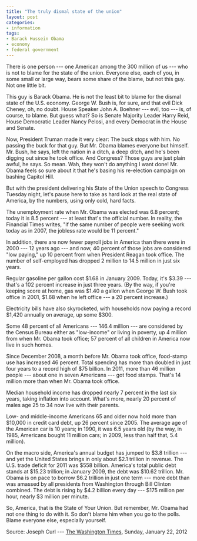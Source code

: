 ```yaml
---
title: "The truly dismal state of the union"
layout: post
categories:
- information
tags:
- Barack Hussein Obama
- economy
- federal government
---
```


There is one person --- one American among the 300 million of us --- who is not to blame for the state of the union. Everyone else, each of you, in some small or large way, bears some share of the blame, but not this guy. Not one little bit.

This guy is Barack Obama. He is not the least bit to blame for the dismal state of the U.S. economy. George W. Bush is, for sure, and that evil Dick Cheney, oh, no doubt. House Speaker John A. Boehner --- evil, too --- is, of course, to blame. But guess what? So is Senate Majority Leader Harry Reid, House Democratic Leader Nancy Pelosi, and every Democrat in the House and Senate.

Now, President Truman made it very clear: The buck stops with him. No passing the buck for that guy. But Mr. Obama blames everyone but himself. Mr. Bush, he says, left the nation in a ditch, a deep ditch, and he's been digging out since he took office. And Congress? Those guys are just plain awful, he says. So mean. Wah, they won't do anything I want done! Mr. Obama feels so sure about it that he's basing his re-election campaign on bashing Capitol Hill.

But with the president delivering his State of the Union speech to Congress Tuesday night, let's pause here to take as hard look at the real state of America, by the numbers, using only cold, hard facts.

The unemployment rate when Mr. Obama was elected was 6.8 percent; today it is 8.5 percent --- at least that's the official number. In reality, the Financial Times writes, "if the same number of people were seeking work today as in 2007, the jobless rate would be 11 percent."

In addition, there are now fewer payroll jobs in America than there were in 2000 --- 12 years ago --- and now, 40 percent of those jobs are considered "low paying," up 10 percent from when President Reagan took office. The number of self-employed has dropped 2 million to 14.5 million in just six years.

Regular gasoline per gallon cost $1.68 in January 2009. Today, it's $3.39 --- that's a 102 percent increase in just three years. (By the way, if you're keeping score at home, gas was $1.40 a gallon when George W. Bush took office in 2001, $1.68 when he left office --- a 20 percent increase.)

Electricity bills have also skyrocketed, with households now paying a record $1,420 annually on average, up some $300.

Some 48 percent of all Americans --- 146.4 million --- are considered by the Census Bureau either as "low-income" or living in poverty, up 4 million from when Mr. Obama took office; 57 percent of all children in America now live in such homes.

Since December 2008, a month before Mr. Obama took office, food-stamp use has increased 46 percent. Total spending has more than doubled in just four years to a record high of $75 billion. In 2011, more than 46 million people --- about one in seven Americans --- got food stamps. That's 14 million more than when Mr. Obama took office.

Median household income has dropped nearly 7 percent in the last six years, taking inflation into account. What's more, nearly 20 percent of males age 25 to 34 now live with their parents.

Low- and middle-income Americans 65 and older now hold more than $10,000 in credit card debt, up 26 percent since 2005. The average age of the American car is 10 years; in 1990, it was 6.5 years old (by the way, in 1985, Americans bought 11 million cars; in 2009, less than half that, 5.4 million).

On the macro side, America's annual budget has jumped to $3.8 trillion --- and yet the United States brings in only about $2.1 trillion in revenue. The U.S. trade deficit for 2011 was $558 billion. America's total public debt stands at $15.23 trillion; in January 2009, the debt was $10.62 trillion. Mr. Obama is on pace to borrow $6.2 trillion in just one term --- more debt than was amassed by all presidents from Washington through Bill Clinton combined. The debt is rising by $4.2 billion every day --- $175 million per hour, nearly $3 million per minute.

So, America, that is the State of Your Union. But remember, Mr. Obama had not one thing to do with it. So don't blame him when you go to the polls. Blame everyone else, especially yourself.

Source: Joseph Curl --- [The Washington Times](https://www.washingtontimes.com/news/2012/jan/22/curl-the-truly-dismal-state-of-the-union/?page=all#pagebreak), Sunday, January 22, 2012


